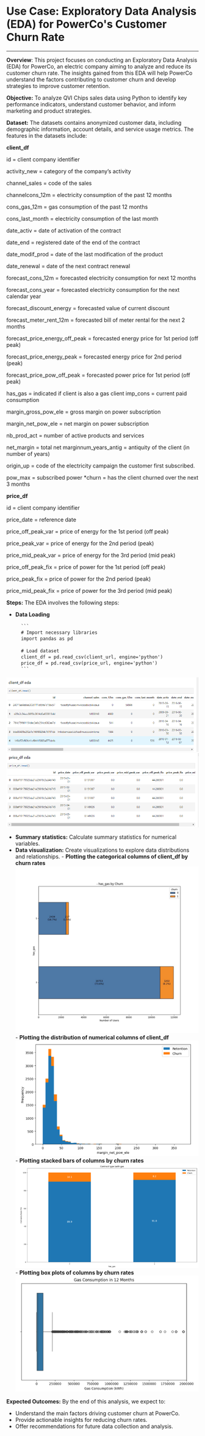 # Use Case: Exploratory Data Analysis (EDA) for PowerCo's Customer Churn Rate
---

**Overview**:
This project focuses on conducting an Exploratory Data Analysis (EDA) for PowerCo, an electric company aiming to analyze and reduce its customer churn rate. The insights gained from this EDA will help PowerCo understand the factors contributing to customer churn and develop strategies to improve customer retention.

**Objective:** 
To analyze QVI Chips sales data using Python to identify key performance indicators, understand customer behavior, and inform marketing and product strategies.

**Dataset:**
The datasets contains anonymized customer data, including demographic information, account details, and service usage metrics. The features in the datasets include:

**client_df**

id = client company identifier

activity_new = category of the company’s activity 

channel_sales = code of the sales

channelcons_12m = electricity consumption of the past 12 months

cons_gas_12m = gas consumption of the past 12 months

cons_last_month = electricity consumption of the last month

date_activ = date of activation of the contract

date_end = registered date of the end of the contract

date_modif_prod = date of the last modification of the product

date_renewal = date of the next contract renewal

forecast_cons_12m = forecasted electricity consumption for next 12 months

forecast_cons_year = forecasted electricity consumption for the next calendar year

forecast_discount_energy = forecasted value of current discount

forecast_meter_rent_12m = forecasted bill of meter rental for the next 2 months

forecast_price_energy_off_peak = forecasted energy price for 1st period (off peak)

forecast_price_energy_peak = forecasted energy price for 2nd period (peak)

forecast_price_pow_off_peak = forecasted power price for 1st period (off peak)

has_gas = indicated if client is also a gas client imp_cons = current paid consumption

margin_gross_pow_ele = gross margin on power subscription

margin_net_pow_ele = net margin on power subscription

nb_prod_act = number of active products and services

net_margin = total net marginnum_years_antig = antiquity of the client (in number of years)

origin_up = code of the electricity campaign the customer first subscribed.

pow_max = subscribed power *churn = has the client churned over the next 3 months

**price_df**

id = client company identifier

price_date = reference date

price_off_peak_var = price of energy for the 1st period (off peak)

price_peak_var = price of energy for the 2nd period (peak)

price_mid_peak_var = price of energy for the 3rd period (mid peak)

price_off_peak_fix = price of power for the 1st period (off peak)

price_peak_fix = price of power for the 2nd period (peak)

price_mid_peak_fix = price of power for the 3rd period (mid peak)

**Steps:**
The EDA involves the following steps:
- **Data Loading**

        ```
        # Import necessary libraries
        import pandas as pd

        # Load dataset
        client_df = pd.read_csv(client_url, engine='python')
        price_df = pd.read_csv(price_url, engine='python')
        ```
![client_df](<Images/Screenshot (204).png>)
![price_df](<Images/Screenshot (203).png>)


- **Summary statistics:** Calculate summary statistics for numerical variables.
- **Data visualization:** Create visualizations to explore data distributions and relationships.
        - **Plotting the categorical columns of client_df by churn rates**
![Has gas by churn](Images/has_gas_by_churn.jpg)  
        - **Plotting the distribution of numerical columns of client_df**
![net margin on power subscription](<Images/Screenshot (206).png>)
        - **Plotting stacked bars of columns by churn rates**
![Churn rate by has gas](<Images/Screenshot (208).png>)
        - **Plotting box plots of columns by churn rates**
![Gas consumption 12 months](<Images/Screenshot (210).png>)


**Expected Outcomes:**
By the end of this analysis, we expect to:
- Understand the main factors driving customer churn at PowerCo.
- Provide actionable insights for reducing churn rates.
- Offer recommendations for future data collection and analysis.